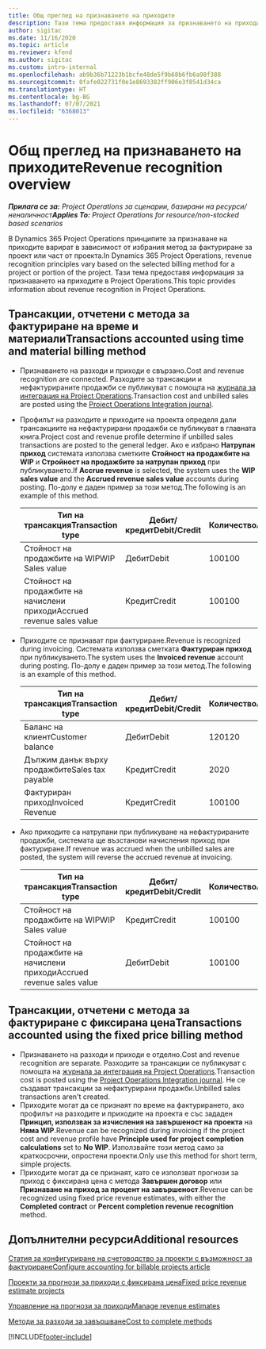 ```yaml
---
title: Общ преглед на признаването на приходите
description: Тази тема предоставя информация за признаването на приходите в Project Operations.
author: sigitac
ms.date: 11/16/2020
ms.topic: article
ms.reviewer: kfend
ms.author: sigitac
ms.custom: intro-internal
ms.openlocfilehash: ab9b36b71223b1bcfe48de5f9b68b6fb6a98f388
ms.sourcegitcommit: 0fafe022731f0e1e8693382ff906e3f8541d34ca
ms.translationtype: HT
ms.contentlocale: bg-BG
ms.lasthandoff: 07/07/2021
ms.locfileid: "6368013"
---
```

# <a name="revenue-recognition-overview"></a><span data-ttu-id="1a44d-103">Общ преглед на признаването на приходите</span><span class="sxs-lookup"><span data-stu-id="1a44d-103">Revenue recognition overview</span></span>

<span data-ttu-id="1a44d-104">_**Прилага се за:** Project Operations за сценарии, базирани на ресурси/неналичност_</span><span class="sxs-lookup"><span data-stu-id="1a44d-104">_**Applies To:** Project Operations for resource/non-stocked based scenarios_</span></span>

<span data-ttu-id="1a44d-105">В Dynamics 365 Project Operations принципите за признаване на приходите варират в зависимост от избрания метод за фактуриране за проект или част от проекта.</span><span class="sxs-lookup"><span data-stu-id="1a44d-105">In Dynamics 365 Project Operations, revenue recognition principles vary based on the selected billing method for a project or portion of the project.</span></span> <span data-ttu-id="1a44d-106">Тази тема предоставя информация за признаването на приходите в Project Operations.</span><span class="sxs-lookup"><span data-stu-id="1a44d-106">This topic provides information about revenue recognition in Project Operations.</span></span>

## <a name="transactions-accounted-using-time-and-material-billing-method"></a><span data-ttu-id="1a44d-107">Трансакции, отчетени с метода за фактуриране на време и материали</span><span class="sxs-lookup"><span data-stu-id="1a44d-107">Transactions accounted using time and material billing method</span></span>

- <span data-ttu-id="1a44d-108">Признаването на разходи и приходи е свързано.</span><span class="sxs-lookup"><span data-stu-id="1a44d-108">Cost and revenue recognition are connected.</span></span> <span data-ttu-id="1a44d-109">Разходите за трансакции и нефактурираните продажби се публикуват с помощта на [журнала за интеграция на Project Operations](../project-accounting/project-operations-integration-journal.md).</span><span class="sxs-lookup"><span data-stu-id="1a44d-109">Transaction cost and unbilled sales are posted using the [Project Operations Integration journal](../project-accounting/project-operations-integration-journal.md).</span></span>
- <span data-ttu-id="1a44d-110">Профилът на разходите и приходите на проекта определя дали трансакциите на нефактурирани продажби се публикуват в главната книга.</span><span class="sxs-lookup"><span data-stu-id="1a44d-110">Project cost and revenue profile determine if unbilled sales transactions are posted to the general ledger.</span></span> <span data-ttu-id="1a44d-111">Ако е избрано **Натрупан приход** системата използва сметките **Стойност на продажбите на WIP** и **Стройност на продажбите за натрупан приход** при публикуването.</span><span class="sxs-lookup"><span data-stu-id="1a44d-111">If **Accrue revenue** is selected, the system uses the **WIP sales value** and the **Accrued revenue sales value** accounts during posting.</span></span> <span data-ttu-id="1a44d-112">По-долу е даден пример за този метод.</span><span class="sxs-lookup"><span data-stu-id="1a44d-112">The following is an example of this method.</span></span>  

  | <span data-ttu-id="1a44d-113">Тип на трансакция</span><span class="sxs-lookup"><span data-stu-id="1a44d-113">Transaction type</span></span> | <span data-ttu-id="1a44d-114">Дебит/кредит</span><span class="sxs-lookup"><span data-stu-id="1a44d-114">Debit/Credit</span></span> | <span data-ttu-id="1a44d-115">Количество</span><span class="sxs-lookup"><span data-stu-id="1a44d-115">Amount</span></span> |
  | --- | --- | --- |
  | <span data-ttu-id="1a44d-116">Стойност на продажбите на WIP</span><span class="sxs-lookup"><span data-stu-id="1a44d-116">WIP Sales value</span></span> | <span data-ttu-id="1a44d-117">Дебит</span><span class="sxs-lookup"><span data-stu-id="1a44d-117">Debit</span></span> | <span data-ttu-id="1a44d-118">100</span><span class="sxs-lookup"><span data-stu-id="1a44d-118">100</span></span> |
  | <span data-ttu-id="1a44d-119">Стойност на продажбите на начислени приходи</span><span class="sxs-lookup"><span data-stu-id="1a44d-119">Accrued revenue sales value</span></span> | <span data-ttu-id="1a44d-120">Кредит</span><span class="sxs-lookup"><span data-stu-id="1a44d-120">Credit</span></span> | <span data-ttu-id="1a44d-121">100</span><span class="sxs-lookup"><span data-stu-id="1a44d-121">100</span></span> |

- <span data-ttu-id="1a44d-122">Приходите се признават при фактуриране.</span><span class="sxs-lookup"><span data-stu-id="1a44d-122">Revenue is recognized during invoicing.</span></span> <span data-ttu-id="1a44d-123">Системата използва сметката **Фактуриран приход** при публикуването.</span><span class="sxs-lookup"><span data-stu-id="1a44d-123">The system uses the **Invoiced revenue** account during posting.</span></span> <span data-ttu-id="1a44d-124">По-долу е даден пример за този метод.</span><span class="sxs-lookup"><span data-stu-id="1a44d-124">The following is an example of this method.</span></span>  

  | <span data-ttu-id="1a44d-125">Тип на трансакция</span><span class="sxs-lookup"><span data-stu-id="1a44d-125">Transaction type</span></span> | <span data-ttu-id="1a44d-126">Дебит/кредит</span><span class="sxs-lookup"><span data-stu-id="1a44d-126">Debit/Credit</span></span> | <span data-ttu-id="1a44d-127">Количество</span><span class="sxs-lookup"><span data-stu-id="1a44d-127">Amount</span></span> |
  | --- | --- | --- |
  | <span data-ttu-id="1a44d-128">Баланс на клиент</span><span class="sxs-lookup"><span data-stu-id="1a44d-128">Customer balance</span></span> | <span data-ttu-id="1a44d-129">Дебит</span><span class="sxs-lookup"><span data-stu-id="1a44d-129">Debit</span></span> | <span data-ttu-id="1a44d-130">120</span><span class="sxs-lookup"><span data-stu-id="1a44d-130">120</span></span> |
  | <span data-ttu-id="1a44d-131">Дължим данък върху продажбите</span><span class="sxs-lookup"><span data-stu-id="1a44d-131">Sales tax payable</span></span> | <span data-ttu-id="1a44d-132">Кредит</span><span class="sxs-lookup"><span data-stu-id="1a44d-132">Credit</span></span> | <span data-ttu-id="1a44d-133">20</span><span class="sxs-lookup"><span data-stu-id="1a44d-133">20</span></span> |
  | <span data-ttu-id="1a44d-134">Фактуриран приход</span><span class="sxs-lookup"><span data-stu-id="1a44d-134">Invoiced Revenue</span></span> | <span data-ttu-id="1a44d-135">Кредит</span><span class="sxs-lookup"><span data-stu-id="1a44d-135">Credit</span></span> | <span data-ttu-id="1a44d-136">100</span><span class="sxs-lookup"><span data-stu-id="1a44d-136">100</span></span> |

- <span data-ttu-id="1a44d-137">Ако приходите са натрупани при публикуване на нефактурираните продажби, системата ще възстанови начисления приход при фактуриране.</span><span class="sxs-lookup"><span data-stu-id="1a44d-137">If revenue was accrued when the unbilled sales are posted, the system will reverse the accrued revenue at invoicing.</span></span>

  | <span data-ttu-id="1a44d-138">Тип на трансакция</span><span class="sxs-lookup"><span data-stu-id="1a44d-138">Transaction type</span></span> | <span data-ttu-id="1a44d-139">Дебит/кредит</span><span class="sxs-lookup"><span data-stu-id="1a44d-139">Debit/Credit</span></span> | <span data-ttu-id="1a44d-140">Количество</span><span class="sxs-lookup"><span data-stu-id="1a44d-140">Amount</span></span> |
  | --- | --- | --- |
  | <span data-ttu-id="1a44d-141">Стойност на продажбите на WIP</span><span class="sxs-lookup"><span data-stu-id="1a44d-141">WIP Sales value</span></span> | <span data-ttu-id="1a44d-142">Кредит</span><span class="sxs-lookup"><span data-stu-id="1a44d-142">Credit</span></span> | <span data-ttu-id="1a44d-143">100</span><span class="sxs-lookup"><span data-stu-id="1a44d-143">100</span></span> |
  | <span data-ttu-id="1a44d-144">Стойност на продажбите на начислени приходи</span><span class="sxs-lookup"><span data-stu-id="1a44d-144">Accrued revenue sales value</span></span> | <span data-ttu-id="1a44d-145">Дебит</span><span class="sxs-lookup"><span data-stu-id="1a44d-145">Debit</span></span> | <span data-ttu-id="1a44d-146">100</span><span class="sxs-lookup"><span data-stu-id="1a44d-146">100</span></span> |

## <a name="transactions-accounted-using-the-fixed-price-billing-method"></a><span data-ttu-id="1a44d-147">Трансакции, отчетени с метода за фактуриране с фиксирана цена</span><span class="sxs-lookup"><span data-stu-id="1a44d-147">Transactions accounted using the fixed price billing method</span></span>

- <span data-ttu-id="1a44d-148">Признаването на разходи и приходи е отделно.</span><span class="sxs-lookup"><span data-stu-id="1a44d-148">Cost and revenue recognition are separate.</span></span> <span data-ttu-id="1a44d-149">Разходите за трансакции се публикуват с помощта на [журнала за интеграция на Project Operations](../project-accounting/project-operations-integration-journal.md).</span><span class="sxs-lookup"><span data-stu-id="1a44d-149">Transaction cost is posted using the [Project Operations Integration journal](../project-accounting/project-operations-integration-journal.md).</span></span> <span data-ttu-id="1a44d-150">Не се създават трансакции за нефактурирани продажби.</span><span class="sxs-lookup"><span data-stu-id="1a44d-150">Unbilled sales transactions aren't created.</span></span>
- <span data-ttu-id="1a44d-151">Приходите могат да се признаят по време на фактурирането, ако профилът на разходите и приходите на проекта е със зададен **Принцип, използван за изчисления на завършеност на проекта** на **Няма WIP**.</span><span class="sxs-lookup"><span data-stu-id="1a44d-151">Revenue can be recognized during invoicing if the project cost and revenue profile have **Principle used for project completion calculations** set to **No WIP**.</span></span> <span data-ttu-id="1a44d-152">Използвайте този метод само за краткосрочни, опростени проекти.</span><span class="sxs-lookup"><span data-stu-id="1a44d-152">Only use this method for short term, simple projects.</span></span>
- <span data-ttu-id="1a44d-153">Приходите могат да се признаят, като се използват прогнози за приход с фиксирана цена с метода **Завършен договор** или **Признаване на приход за процент на завършеност**.</span><span class="sxs-lookup"><span data-stu-id="1a44d-153">Revenue can be recognized using fixed price revenue estimates, with either the **Completed contract** or **Percent completion revenue recognition** method.</span></span>

## <a name="additional-resources"></a><span data-ttu-id="1a44d-154">Допълнителни ресурси</span><span class="sxs-lookup"><span data-stu-id="1a44d-154">Additional resources</span></span>
[<span data-ttu-id="1a44d-155">Статия за конфигуриране на счетоводство за проекти с възможност за фактуриране</span><span class="sxs-lookup"><span data-stu-id="1a44d-155">Configure accounting for billable projects article</span></span>](../project-accounting/configure-accounting-billable-projects.md)

[<span data-ttu-id="1a44d-156">Проекти за прогнози за приходи с фиксирана цена</span><span class="sxs-lookup"><span data-stu-id="1a44d-156">Fixed price revenue estimate projects</span></span>](rev-rec-percentage-completion-method.md)

[<span data-ttu-id="1a44d-157">Управление на прогнози за приходи</span><span class="sxs-lookup"><span data-stu-id="1a44d-157">Manage revenue estimates</span></span>](rev-rec-completed-contract-method.md)

[<span data-ttu-id="1a44d-158">Методи за разходи за завършване</span><span class="sxs-lookup"><span data-stu-id="1a44d-158">Cost to complete methods</span></span>](cost-complete-methods.md)


[!INCLUDE[footer-include](../includes/footer-banner.md)]